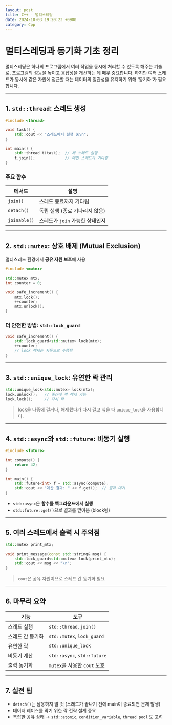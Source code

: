 ```yaml
---
layout: post
title: C++ - 멀티스레딩
date: 2024-10-03 19:20:23 +0900
category: Cpp
---
```

# 멀티스레딩과 동기화 기초 정리

멀티스레딩은 하나의 프로그램에서 여러 작업을 동시에 처리할 수 있도록 해주는 기술로, 프로그램의 성능을 높이고 응답성을 개선하는 데 매우 중요합니다. 하지만 여러 스레드가 동시에 같은 자원에 접근할 때는 데이터의 일관성을 유지하기 위해 '동기화'가 필요합니다.

---

## 1. `std::thread`: 스레드 생성

```cpp
#include <thread>

void task() {
    std::cout << "스레드에서 실행 중\n";
}

int main() {
    std::thread t(task);  // 새 스레드 실행
    t.join();             // 메인 스레드가 기다림
}
```

### 주요 함수

| 메서드      | 설명                            |
|-------------|---------------------------------|
| `join()`    | 스레드 종료까지 기다림          |
| `detach()`  | 독립 실행 (종료 기다리지 않음)  |
| `joinable()`| 스레드가 `join` 가능한 상태인지 |

---

## 2. `std::mutex`: 상호 배제 (Mutual Exclusion)

멀티스레드 환경에서 **공유 자원 보호**에 사용

```cpp
#include <mutex>

std::mutex mtx;
int counter = 0;

void safe_increment() {
    mtx.lock();
    ++counter;
    mtx.unlock();
}
```

### 더 안전한 방법: `std::lock_guard`

```cpp
void safe_increment() {
    std::lock_guard<std::mutex> lock(mtx);
    ++counter;
    // lock 해제는 자동으로 수행됨
}
```

---

## 3. `std::unique_lock`: 유연한 락 관리

```cpp
std::unique_lock<std::mutex> lock(mtx);
lock.unlock();   // 중간에 락 해제 가능
lock.lock();     // 다시 락
```

> lock을 나중에 걸거나, 해제했다가 다시 걸고 싶을 때 `unique_lock`을 사용합니다.

---

## 4. `std::async`와 `std::future`: 비동기 실행

```cpp
#include <future>

int compute() {
    return 42;
}

int main() {
    std::future<int> f = std::async(compute);
    std::cout << "계산 결과: " << f.get();  // 결과 대기
}
```

- `std::async`은 **함수를 백그라운드에서 실행**
- `std::future::get()`으로 결과를 받아옴 (block됨)

---

## 5. 여러 스레드에서 출력 시 주의점

```cpp
std::mutex print_mtx;

void print_message(const std::string& msg) {
    std::lock_guard<std::mutex> lock(print_mtx);
    std::cout << msg << "\n";
}
```

> `cout`은 공유 자원이므로 스레드 간 동기화 필요

---

## 6. 마무리 요약

| 기능              | 도구                           |
|-------------------|--------------------------------|
| 스레드 실행       | `std::thread`, `join()`        |
| 스레드 간 동기화  | `std::mutex`, `lock_guard`     |
| 유연한 락         | `std::unique_lock`             |
| 비동기 계산       | `std::async`, `std::future`    |
| 출력 동기화       | `mutex`를 사용한 `cout` 보호   |

---

## 7. 실전 팁

- `detach()`는 남용하지 말 것 (스레드가 끝나기 전에 main이 종료되면 문제 발생)
- 데이터 레이스를 막기 위한 락 전략 설계 중요
- 복잡한 공유 상태 → `std::atomic`, `condition_variable`, `thread pool` 도 고려